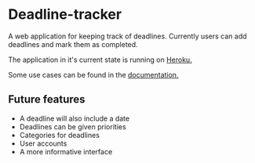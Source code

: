 # Deadline-tracker

A web application for keeping track of deadlines. Currently users can add deadlines and mark them as completed.

The application in it's current state is running on [Heroku.](https://deadline-tracker.herokuapp.com)

Some use cases can be found in the [documentation.](https://github.com/Teo44/Deadline-tracker/blob/master/documentation/use_cases.md)

## Future features

- A deadline will also include a date
- Deadlines can be given priorities
- Categories for deadlines
- User accounts 
- A more informative interface
